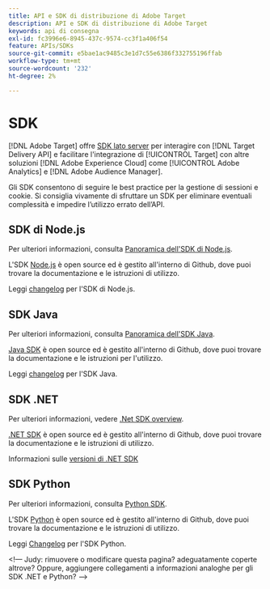 ```yaml
---
title: API e SDK di distribuzione di Adobe Target
description: API e SDK di distribuzione di Adobe Target
keywords: api di consegna
exl-id: fc3996e6-8945-437c-9574-cc3f1a406f54
feature: APIs/SDKs
source-git-commit: e5bae1ac9485c3e1d7c55e6386f332755196ffab
workflow-type: tm+mt
source-wordcount: '232'
ht-degree: 2%

---
```


# SDK

[!DNL Adobe Target] offre [SDK lato server](../../implement/server-side/server-side-overview.md) per interagire con [!DNL Target Delivery API] e facilitare l&#39;integrazione di [!UICONTROL Target] con altre soluzioni [!DNL Adobe Experience Cloud] come [!UICONTROL Adobe Analytics] e [!DNL Adobe Audience Manager].

Gli SDK consentono di seguire le best practice per la gestione di sessioni e cookie. Si consiglia vivamente di sfruttare un SDK per eliminare eventuali complessità e impedire l’utilizzo errato dell’API.

## SDK di Node.js

Per ulteriori informazioni, consulta [Panoramica dell&#39;SDK di Node.js](/help/dev/implement/server-side/node-js/overview.md).

L&#39;SDK [Node.js](https://github.com/adobe/target-nodejs-sdk) è open source ed è gestito all&#39;interno di Github, dove puoi trovare la documentazione e le istruzioni di utilizzo.

Leggi [changelog](https://github.com/adobe/target-nodejs-sdk/blob/main/CHANGELOG.md) per l&#39;SDK di Node.js.

## SDK Java

Per ulteriori informazioni, consulta [Panoramica dell&#39;SDK Java](/help/dev/implement/server-side/java/overview.md).

[Java SDK](https://github.com/adobe/target-java-sdk) è open source ed è gestito all&#39;interno di Github, dove puoi trovare la documentazione e le istruzioni per l&#39;utilizzo.

Leggi [changelog](https://github.com/adobe/target-java-sdk/blob/main/CHANGELOG.md) per l&#39;SDK Java.

## SDK .NET

Per ulteriori informazioni, vedere [.Net SDK overview](/help/dev/implement/server-side/net/overview.md).

[.NET SDK](https://github.com/adobe/target-dotnet-sdk) è open source ed è gestito all&#39;interno di Github, dove puoi trovare la documentazione e le istruzioni di utilizzo.

Informazioni sulle [versioni di .NET SDK](https://github.com/adobe/target-dotnet-sdk/releases)

## SDK Python

Per ulteriori informazioni, consulta [Python SDK](/help/dev/implement/server-side/python/overview.md).

L&#39;SDK [Python](https://github.com/adobe/target-python-sdk) è open source ed è gestito all&#39;interno di Github, dove puoi trovare la documentazione e le istruzioni di utilizzo.

Leggi [Changelog](https://github.com/adobe/target-python-sdk/blob/master/CHANGELOG.md) per l&#39;SDK Python.

&lt;!— Judy: rimuovere o modificare questa pagina? adeguatamente coperte altrove? Oppure, aggiungere collegamenti a informazioni analoghe per gli SDK .NET e Python? —>
